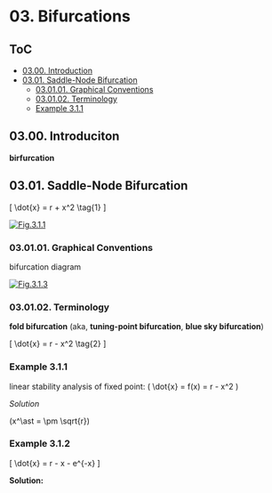 <!--
Filename: 	note.md
Project: 	/Users/shume/Developer/NLDC/03
Author: 	shumez <https://github.com/shumez>
Created: 	2019-04-29 19:27:0
Modified: 	2019-05-05 20:42:24
-----
Copyright (c) 2019 shumez
-->

# 03. Bifurcations

## ToC

* [03.00. Introduction](#0300_introduction)
* [03.01. Saddle-Node Bifurcation](#0301_saddle-node_bifurcation)
    * [03.01.01. Graphical Conventions](#030101_graphical_conventions)
    * [03.01.02. Terminology](#030102_terminology)
    * [Example 3.1.1](#example_311)


## 03.00. Introduciton

**birfurcation**

## 03.01. Saddle-Node Bifurcation

\[ \dot{x} = r + x^2 \tag{1} \]

[![Fig.3.1.1][fig030101]][fig030101]


### 03.01.01. Graphical Conventions

bifurcation diagram

[![Fig.3.1.3][fig030103]][fig030103]


### 03.01.02. Terminology

**fold bifurcation** (aka, **tuning-point bifurcation**, **blue sky bifurcation**)


\[ \dot{x} = r - x^2 \tag{2} \]

### Example 3.1.1

linear stability analysis of fixed point: \( \dot{x} = f(x) = r - x^2 \)

*Solution*

\(x^\ast = \pm \sqrt{r}\)


### Example 3.1.2

\[ \dot{x} = r - x - e^{-x} \]

**Solution:**



##

<!-- ref -->

<!-- fig -->
[fig030101]: https://raw.githubusercontent.com/shumez/NLDC/master/02/fig/fig030101.png
[fig030103]: https://raw.githubusercontent.com/shumez/NLDC/master/02/fig/fig030103.png

<!-- <style type="text/css">
	img{width: 51%; float: right;}
</style> -->